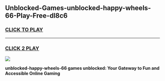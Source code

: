 
## Unblocked-Games-unblocked-happy-wheels-66-Play-Free-dl8c6
<h3>
<a href="https://premium76.site?title=unblocked-happy-wheels-66&ref=19M">CLICK TO PLAY</a></h3>
<hr>

<h3>
<a href="https://premium76.site?title=unblocked-happy-wheels-66&ref=19M">CLICK 2 PLAY</a>
  
</h3>

<a href="https://premium76.site?title=unblocked-happy-wheels-66&ref=19M"><img src="https://clearcache.store/games.png"></a>


**unblocked-happy-wheels-66 games unblocked: Your Gateway to Fun and Accessible Online Gaming**
